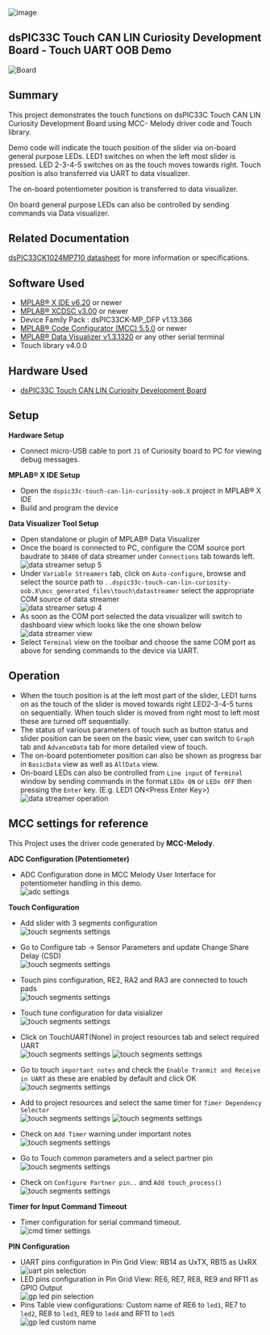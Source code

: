 ![image](images/microchip.jpg)

## dsPIC33C Touch CAN LIN Curiosity Development Board - Touch UART OOB Demo

![Board](images/board.png)

## Summary

This project demonstrates the touch functions on dsPIC33C Touch CAN LIN Curiosity Development Board using MCC- Melody driver code and Touch library.

Demo code will indicate the touch position of the slider via on-board general purpose LEDs. LED1 switches on when the left most slider is pressed. LED 2-3-4-5 switches on as the touch moves towards right. Touch position is also transferred via UART to data visualizer.

The on-board potentiometer position is transferred to data visualizer.

On board general purpose LEDs can also be controlled by sending commands via Data visualizer.

## Related Documentation

[dsPIC33CK1024MP710 datasheet](https://www.microchip.com/dsPIC33CK1024MP710) for more information or specifications.

## Software Used

- [MPLAB® X IDE v6.20](https://www.microchip.com/mplabx) or newer
- [MPLAB® XCDSC v3.00](https://www.microchip.com/xc16) or newer
- Device Family Pack : dsPIC33CK-MP_DFP v1.13.366
- [MPLAB® Code Configurator (MCC) 5.5.0](https://www.microchip.com/mcc) or newer
- [MPLAB® Data Visualizer v1.3.1320](https://www.microchip.com/en-us/tools-resources/debug/mplab-data-visualizer) or any other serial terminal
- Touch library v4.0.0

## Hardware Used

- [dsPIC33C Touch CAN LIN Curiosity Development Board](https://www.microchip.com/EV97U97A)

## Setup

**Hardware Setup**

- Connect micro-USB cable to port `J1` of Curiosity board to PC for viewing debug messages.

**MPLAB® X IDE Setup**

- Open the `dspic33c-touch-can-lin-curiosity-oob.X` project in MPLAB® X IDE
- Build and program the device

**Data Visualizer Tool Setup**

- Open standalone or plugin of MPLAB® Data Visualizer
- Once the board is connected to PC, configure the COM source port baudrate to `38400` of data streamer under `Connections` tab towards left.<br>
  ![data streamer setup 5](images/datastreamer_setup1.png)
- Under `Variable Streamers` tab, click on `Auto-configure`, browse and select the source path to `..dspic33c-touch-can-lin-curiosity-oob.X\mcc_generated_files\touch\datastreamer` select the appropriate COM source of data streamer<br>
  ![data streamer setup 4](images/datastreamer_setup2.png)
- As soon as the COM port selected the data visualizer will switch to dashboard view which looks like the one shown below<br>
  ![data streamer view](images/dv_view.png)
- Select `Terminal` view on the toolbar and choose the same COM port as above for sending commands to the device via UART.

## Operation

- When the touch position is at the left most part of the slider, LED1 turns on as the touch of the slider is moved towards right LED2-3-4-5 turns on sequentially. When touch slider is moved from right most to left most these are turned off sequentially.
- The status of various parameters of touch such as button status and slider position can be seen on the basic view, user can switch to `Graph` tab and `AdvanceData` tab for more detailed view of touch.
- The on-board potentiometer position can also be shown as progress bar in `BasicData` view as well as `AllData` view.
- On-board LEDs can also be controlled from `Line input` of `Terminal` window by sending commands in the format `LEDx ON` or `LEDx OFF` then pressing the `Enter` key. (E.g. LED1 ON\<Press Enter Key\>)<br>
  ![data streamer operation](images/operation.png)

## MCC settings for reference

This Project uses the driver code generated by **MCC-Melody**.

**ADC Configuration (Potentiometer)**

- ADC Configuration done in MCC Melody User Interface for potentiometer handling in this demo. <br>
  ![adc settings](images/adc_mcc.png)

**Touch Configuration**

- Add slider with 3 segments configuration<br>
  ![touch segments settings](images/touch_pads_mcc.png)

- Go to Configure tab -> Sensor Parameters and update Change Share Delay (CSD)<br>
  ![touch segments settings](images/touch_sensor_param.png)

- Touch pins configuration, RE2, RA2 and RA3 are connected to touch pads<br>
  ![touch segments settings](images/touch_pins_mcc.png)

- Touch tune configuration for data visializer<br>
  ![touch segments settings](images/touch_uart_mcc.png)

- Click on TouchUART(None) in project resources tab and select required UART<br>
  ![touch segments settings](images/touch_uart_project_resource.png)
  ![touch segments settings](images/touch_uart_select.png)

- Go to touch `important notes` and check the `Enable Tranmit and Receive in UART` as these are enabled by default and click OK<br>
  ![touch segments settings](images/touch_uart_warning.png)

- Add to project resources and select the same timer for `Timer Dependency Selector` <br>
  ![touch segments settings](images/touch_timer_mcc.png)
  ![touch segments settings](images/touch_timer.png)

- Check on `Add Timer` warning under important notes
  ![touch segments settings](images/touch_add_timer_warn.png)

- Go to Touch common parameters and a select partner pin
  ![touch segments settings](images/touch_partner_pin.png)

- Check on `Configure Partner pin..` and `Add touch_process()`
  ![touch segments settings](images/touch_partner_pin_warn.png)

**Timer for Input Command Timeout**

- Timer configuration for serial command timeout.<br>
  ![cmd timer settings](images/cmd_timer_mcc.png)

**PIN Configuration**

- UART pins configuration in Pin Grid View: RB14 as UxTX, RB15 as UxRX<br>
  ![uart pin selection](images/pin_grid_uart_mcc.png)
- LED pins configuration in Pin Grid View: RE6, RE7, RE8, RE9 and RF11 as GPIO Output<br>
  ![gp led pin selection](images/pin_grid_led_mcc.png)
- Pins Table view configurations: Custom name of RE6 to `led1`, RE7 to `led2`, RE8 to `led3`, RE9 to `led4` and RF11 to `led5`<br>
  ![gp led custom name](images/pin_table_mcc.png)
